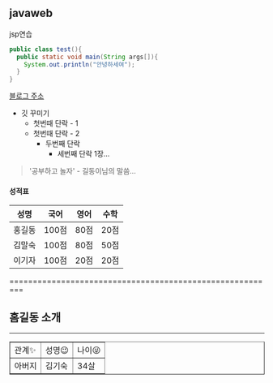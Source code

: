 ## javaweb
jsp연습

``` java
public class test(){
  public static void main(String args[]){
    System.out.println("안녕하세여");
  }
}

```

  [블로그 주소](https://www.naver.com)


* 깃 꾸미기
  * 첫번때 단락 - 1
  * 첫번때 단락 - 2
    * 두번째 단락
      * 세번째 단락 1장...

> '공부하고 놀자' - 길동이님의 말씀...

#### 성적표
성명|국어|영어|수학
---|---|---|---|
홍길동|100점|80점|20점|
김말숙|100점|80점|50점|
이기자|100점|20점|20점|

=========================================================

<h2>홈길동 소개</h2>
<hr/>
<table border>
  <tr>
    <td>관계✨</td><td>성명😉</td><td>나이😜</td>
  </tr>
  <tr>
    <td>아버지</td><td>김기숙</td><td>34살</td>
  </tr>
</table>
